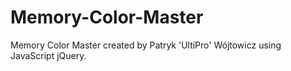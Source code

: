 # Memory-Color-Master
Memory Color Master created by Patryk 'UltiPro' Wójtowicz using JavaScript jQuery.
